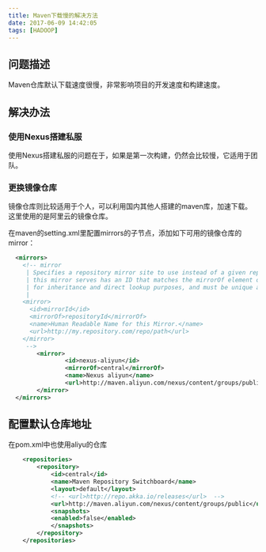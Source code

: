 ```yaml
---
title: Maven下载慢的解决方法
date: 2017-06-09 14:42:05
tags: [HADOOP]
---
```


## 问题描述

Maven仓库默认下载速度很慢，非常影响项目的开发速度和构建速度。

<!-- more -->

## 解决办法

### 使用Nexus搭建私服

使用Nexus搭建私服的问题在于，如果是第一次构建，仍然会比较慢，它适用于团队。

### 更换镜像仓库

镜像仓库则比较适用于个人，可以利用国内其他人搭建的maven库，加速下载。这里使用的是阿里云的镜像仓库。

在maven的setting.xml里配置mirrors的子节点，添加如下可用的镜像仓库的mirror：

```xml
  <mirrors>
    <!-- mirror
     | Specifies a repository mirror site to use instead of a given repository. The repository that
     | this mirror serves has an ID that matches the mirrorOf element of this mirror. IDs are used
     | for inheritance and direct lookup purposes, and must be unique across the set of mirrors.
     |
    <mirror>
      <id>mirrorId</id>
      <mirrorOf>repositoryId</mirrorOf>
      <name>Human Readable Name for this Mirror.</name>
      <url>http://my.repository.com/repo/path</url>
    </mirror>
     -->
        <mirror>
                <id>nexus-aliyun</id>
                <mirrorOf>central</mirrorOf>
                <name>Nexus aliyun</name>
                <url>http://maven.aliyun.com/nexus/content/groups/public</url>
        </mirror>
  </mirrors>
```

## 配置默认仓库地址
在pom.xml中也使用aliyu的仓库
```xml
    <repositories>
        <repository>
            <id>central</id>
            <name>Maven Repository Switchboard</name>
            <layout>default</layout>
            <!-- <url>http://repo.akka.io/releases</url>  -->
            <url>http://maven.aliyun.com/nexus/content/groups/public</url>
            <snapshots>
            <enabled>false</enabled>
            </snapshots>
        </repository>
    </repositories>
```
